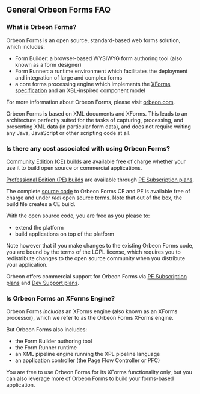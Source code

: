 ## General Orbeon Forms FAQ

### What is Orbeon Forms?

Orbeon Forms is an open source, standard-based web forms solution, which includes:

- Form Builder: a browser-based WYSIWYG form authoring tool (also known as a form designer)
- Form Runner: a runtime environment which facilitates the deployment and integration of large and complex forms
- a core forms processing engine which implements the [XForms specification](http://www.w3.org/TR/xforms/) and an XBL-inspired component model

For more information about Orbeon Forms, please visit [orbeon.com](http://www.orbeon.com/).

Orbeon Forms is based on XML documents and XForms. This leads to an architecture perfectly suited for the tasks of capturing, processing, and presenting XML data (in particular form data), and does not require writing any Java, JavaScript or other scripting code at all.

### Is there any cost associated with using Orbeon Forms?

[Community Edition (CE) builds](http://www.orbeon.com/download) are available free of charge whether your use it to build open source or commercial applications.

[Professional Edition (PE) builds](http://www.orbeon.com/download) are available through [PE Subscription plans](http://www.orbeon.com/pricing).

The complete [source code](github.com/orbeon/orbeon-forms/) to Orbeon Forms CE and PE is available free of charge and under *real* open source terms. Note that out of the box, the build file creates a CE build.

With the open source code, you are free as you please to:

- extend the platform
- build applications on top of the platform

Note however that if you make changes to the existing Orbeon Forms code, you are bound by the terms of the LGPL license, which requires you to redistribute changes to the open source community when you distribute your application.

Orbeon offers commercial support for Orbeon Forms via [PE Subscription plans]() and [Dev Support plans](http://www.orbeon.com/services).

### Is Orbeon Forms an XForms Engine?

Orbeon Forms *includes* an XForms engine (also known as an XForms processor), which we refer to as the Orbeon Forms XForms engine.

But Orbeon Forms also includes:

- the Form Builder authoring tool
- the Form Runner runtime
- an XML pipeline engine running the XPL pipeline language
- an application controller (the Page Flow Controller or PFC)

You are free to use Orbeon Forms for its XForms functionality only, but you can also leverage more of Orbeon Forms to build your forms-based application.

